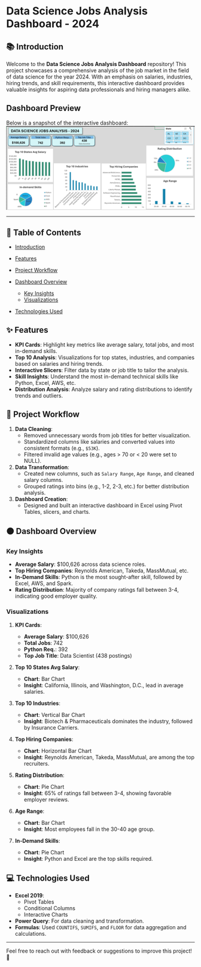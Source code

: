 # Data Science Jobs Analysis Dashboard - 2024

## 📚 Introduction

Welcome to the **Data Science Jobs Analysis Dashboard** repository! This project showcases a comprehensive analysis of the job market in the field of data science for the year 2024. With an emphasis on salaries, industries, hiring trends, and skill requirements, this interactive dashboard provides valuable insights for aspiring data professionals and hiring managers alike.

## Dashboard Preview

Below is a snapshot of the interactive dashboard: ![Banking Churn Dashboard](https://github.com/CodeVistaPro/Excel-Projects/blob/main/Data%20Science%20Jobs%20Analysis/Screenshot%202025-01-26%20152811.png)

---

## 📖 Table of Contents

- [Introduction](#-introduction)

- [Features](#-features)

- [Project Workflow](#-project-workflow)

- [Dashboard Overview](#-dashboard-overview)

  - [Key Insights](#key-insights)
  - [Visualizations](#visualizations)

- [Technologies Used](#-technologies-used)

## ✨ Features

- **KPI Cards**: Highlight key metrics like average salary, total jobs, and most in-demand skills.
- **Top 10 Analysis**: Visualizations for top states, industries, and companies based on salaries and hiring trends.
- **Interactive Slicers**: Filter data by state or job title to tailor the analysis.
- **Skill Insights**: Understand the most in-demand technical skills like Python, Excel, AWS, etc.
- **Distribution Analysis**: Analyze salary and rating distributions to identify trends and outliers.

## 🔄 Project Workflow

1. **Data Cleaning**:
   - Removed unnecessary words from job titles for better visualization.
   - Standardized columns like salaries and converted values into consistent formats (e.g., `$53K`).
   - Filtered invalid age values (e.g., ages > 70 or < 20 were set to NULL).
2. **Data Transformation**:
   - Created new columns, such as `Salary Range`, `Age Range`, and cleaned salary columns.
   - Grouped ratings into bins (e.g., 1-2, 2-3, etc.) for better distribution analysis.
3. **Dashboard Creation**:
   - Designed and built an interactive dashboard in Excel using Pivot Tables, slicers, and charts.

## 🟠️ Dashboard Overview

### Key Insights

- **Average Salary**: \$100,626 across data science roles.
- **Top Hiring Companies**: Reynolds American, Takeda, MassMutual, etc.
- **In-Demand Skills**: Python is the most sought-after skill, followed by Excel, AWS, and Spark.
- **Rating Distribution**: Majority of company ratings fall between 3-4, indicating good employer quality.

### Visualizations

1. **KPI Cards**:

   - **Average Salary**: \$100,626
   - **Total Jobs**: 742
   - **Python Req.**: 392
   - **Top Job Title**: Data Scientist (438 postings)

2. **Top 10 States Avg Salary**:

   - **Chart**: Bar Chart
   - **Insight**: California, Illinois, and Washington, D.C., lead in average salaries.

3. **Top 10 Industries**:

   - **Chart**: Vertical Bar Chart
   - **Insight**: Biotech & Pharmaceuticals dominates the industry, followed by Insurance Carriers.

4. **Top Hiring Companies**:

   - **Chart**: Horizontal Bar Chart
   - **Insight**: Reynolds American, Takeda, MassMutual, are among the top recruiters.

5. **Rating Distribution**:

   - **Chart**: Pie Chart
   - **Insight**: 65% of ratings fall between 3-4, showing favorable employer reviews.

6. **Age Range**:

   - **Chart**: Bar Chart
   - **Insight**: Most employees fall in the 30-40 age group.

7. **In-Demand Skills**:

   - **Chart**: Pie Chart
   - **Insight**: Python and Excel are the top skills required.

## 💻 Technologies Used

- **Excel 2019**:
  - Pivot Tables
  - Conditional Columns
  - Interactive Charts
- **Power Query**: For data cleaning and transformation.
- **Formulas**: Used `COUNTIFS`, `SUMIFS`, and `FLOOR` for data aggregation and calculations.

---

Feel free to reach out with feedback or suggestions to improve this project! 🚀


